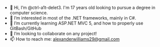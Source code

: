 - 👋 Hi, I’m @ctrl-a1t-delet3. I'm 17 years old looking to pursue a degree in computer science.
- 👀 I’m interested in most of the .NET frameworks, mainly in C#.
- 🌱 I’m currently learning ASP.NET MVC 5, and how to properly use GitBash/GitHub
- 💞️ I’m looking to collaborate on any project!
- 📫 How to reach me: alexanderwilliams29@gmail.com 
